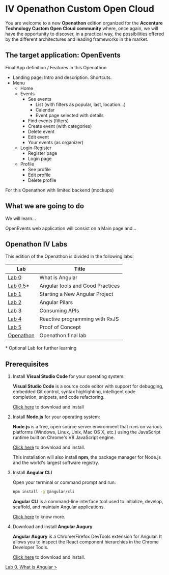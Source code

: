 # IV Openathon Custom Open Cloud

You are welcome to a new **Openathon** edition organized for the
**Accenture Technology Custom Open Cloud community** where, once
again, we will have the opportunity to discover, in a practical way,
the possibilities offered by the different architectures and leading
frameworks in the market.


## The target application: OpenEvents
Final App definition / Features in this Openathon

* Landing page: Intro and description. Shortcuts.
* Menu
  * Home
  * Events 
    * See events
      * List (with filters as popular, last, location…)
      * Calendar
      * Event page selected with details 
    * Find events (filters) 
    * Create event (with categories) 
    * Delete event 
    * Edit event 
    * Your events (as organizer) 
  * Login-Register 
    * Register page 
    * Login page 
  * Profile 
    * See profile 
    * Edit profile 
    * Delete profile

For this Openathon with limited backend (mockups)



## What we are going to do

We will learn...

OpenEvents web application will consist on a Main page and...



## Openathon IV Labs

This edition of the Openathon is divided in the following labs:

| Lab                                 | Title                                      |
|-------------------------------------|--------------------------------------------|
| [Lab 0](/labs/lab-0)                | What is Angular                            |
| [Lab 0.5](/labs/lab-05)*            | Angular tools and Good Practices           |
| [Lab 1](/labs/lab-1)                | Starting a New Angular Project             |
| [Lab 2](/labs/lab-2)                | Angular Pilars                             |
| [Lab 3](/labs/lab-3)                | Consuming APIs                             |
| [Lab 4](/labs/lab-4)                | Reactive programming with RxJS             |
| [Lab 5](/labs/lab-5)                | Proof of Concept                           |
| [Openathon](/openathon/final)       | Openathon final lab                        |


\* Optional Lab for further learning

## Prerequisites

1. Install **Visual Studio Code** for your operating system:

    **Visual Studio Code** is a source code editor with support
    for debugging, embedded Git control, syntax
    highlighting, intelligent code completion, snippets, and code
    refactoring.

    [Click here](https://code.visualstudio.com/) to download and install

2. Install **Node.js** for your operating system:

    **Node.js** is a free, open source server environment that runs on
    various platforms (Windows, Linux, Unix, Mac OS X, etc.) using
    the JavaScript runtime built on Chrome's V8 JavaScript engine.

    [Click here](https://nodejs.org/en/download/) to download and install.

    This installation will also install **npm**, the package manager
    for Node.js and the world's largest software registry.


3. Install **Angular CLI**

    Open your terminal or command prompt and run:

    ```sh
    npm install -g @angular/cli
    ```

    **Angular CLI** is a command-line interface tool used to initialize, develop, scaffold, and maintain Angular applications.

    [Click here](https://cli.angular.io/) to know more.

5. Download and install **Angular Augury**

    **Angular Augury** is a Chrome/Firefox DevTools extension for Angular. It allows you to inspect the
    React component hierarchies in the Chrome Developer Tools.

    [Click here](https://augury.rangle.io/) to download and install.

[Lab 0. What is Angular >](lab-0)
